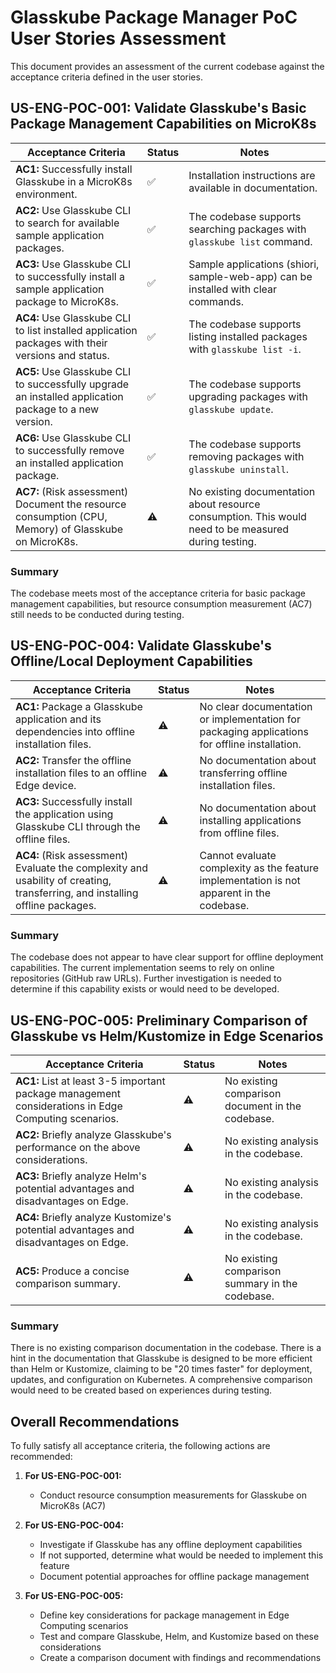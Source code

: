 # Glasskube Package Manager PoC User Stories Assessment

This document provides an assessment of the current codebase against the acceptance criteria defined in the user stories.

## US-ENG-POC-001: Validate Glasskube's Basic Package Management Capabilities on MicroK8s

| Acceptance Criteria | Status | Notes |
|---------------------|--------|-------|
| **AC1:** Successfully install Glasskube in a MicroK8s environment. | ✅ | Installation instructions are available in documentation. |
| **AC2:** Use Glasskube CLI to search for available sample application packages. | ✅ | The codebase supports searching packages with `glasskube list` command. |
| **AC3:** Use Glasskube CLI to successfully install a sample application package to MicroK8s. | ✅ | Sample applications (shiori, sample-web-app) can be installed with clear commands. |
| **AC4:** Use Glasskube CLI to list installed application packages with their versions and status. | ✅ | The codebase supports listing installed packages with `glasskube list -i`. |
| **AC5:** Use Glasskube CLI to successfully upgrade an installed application package to a new version. | ✅ | The codebase supports upgrading packages with `glasskube update`. |
| **AC6:** Use Glasskube CLI to successfully remove an installed application package. | ✅ | The codebase supports removing packages with `glasskube uninstall`. |
| **AC7:** (Risk assessment) Document the resource consumption (CPU, Memory) of Glasskube on MicroK8s. | ⚠️ | No existing documentation about resource consumption. This would need to be measured during testing. |

### Summary
The codebase meets most of the acceptance criteria for basic package management capabilities, but resource consumption measurement (AC7) still needs to be conducted during testing.

## US-ENG-POC-004: Validate Glasskube's Offline/Local Deployment Capabilities

| Acceptance Criteria | Status | Notes |
|---------------------|--------|-------|
| **AC1:** Package a Glasskube application and its dependencies into offline installation files. | ⚠️ | No clear documentation or implementation for packaging applications for offline installation. |
| **AC2:** Transfer the offline installation files to an offline Edge device. | ⚠️ | No documentation about transferring offline installation files. |
| **AC3:** Successfully install the application using Glasskube CLI through the offline files. | ⚠️ | No documentation about installing applications from offline files. |
| **AC4:** (Risk assessment) Evaluate the complexity and usability of creating, transferring, and installing offline packages. | ⚠️ | Cannot evaluate complexity as the feature implementation is not apparent in the codebase. |

### Summary
The codebase does not appear to have clear support for offline deployment capabilities. The current implementation seems to rely on online repositories (GitHub raw URLs). Further investigation is needed to determine if this capability exists or would need to be developed.

## US-ENG-POC-005: Preliminary Comparison of Glasskube vs Helm/Kustomize in Edge Scenarios

| Acceptance Criteria | Status | Notes |
|---------------------|--------|-------|
| **AC1:** List at least 3-5 important package management considerations in Edge Computing scenarios. | ⚠️ | No existing comparison document in the codebase. |
| **AC2:** Briefly analyze Glasskube's performance on the above considerations. | ⚠️ | No existing analysis in the codebase. |
| **AC3:** Briefly analyze Helm's potential advantages and disadvantages on Edge. | ⚠️ | No existing analysis in the codebase. |
| **AC4:** Briefly analyze Kustomize's potential advantages and disadvantages on Edge. | ⚠️ | No existing analysis in the codebase. |
| **AC5:** Produce a concise comparison summary. | ⚠️ | No existing comparison summary in the codebase. |

### Summary
There is no existing comparison documentation in the codebase. There is a hint in the documentation that Glasskube is designed to be more efficient than Helm or Kustomize, claiming to be "20 times faster" for deployment, updates, and configuration on Kubernetes. A comprehensive comparison would need to be created based on experiences during testing.

## Overall Recommendations

To fully satisfy all acceptance criteria, the following actions are recommended:

1. **For US-ENG-POC-001:**
   - Conduct resource consumption measurements for Glasskube on MicroK8s (AC7)

2. **For US-ENG-POC-004:**
   - Investigate if Glasskube has any offline deployment capabilities
   - If not supported, determine what would be needed to implement this feature
   - Document potential approaches for offline package management

3. **For US-ENG-POC-005:**
   - Define key considerations for package management in Edge Computing scenarios
   - Test and compare Glasskube, Helm, and Kustomize based on these considerations
   - Create a comparison document with findings and recommendations 